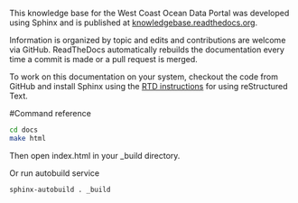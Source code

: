 This knowledge base for the West Coast Ocean Data Portal was developed using Sphinx and is published at [knowledgebase.readthedocs.org](http://knowledgebase.readthedocs.org).  

Information is organized by topic and edits and contributions are welcome via GitHub.  ReadTheDocs automatically rebuilds the documentation every time a commit is made or a pull request is merged.  

To work on this documentation on your system, checkout the code from GitHub and install Sphinx using the [RTD instructions](https://docs.readthedocs.org/en/latest/getting_started.html) for using reStructured Text.

#Command reference

```bash
cd docs
make html
```
Then open index.html in your _build directory.  

Or run autobuild service
```bash
sphinx-autobuild . _build
```